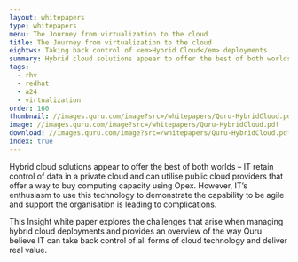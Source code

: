```yaml
---
layout: whitepapers
type: whitepapers
menu: The Journey from virtualization to the cloud
title: The Journey from virtualization to the cloud
eightws: Taking back control of <em>Hybrid Cloud</em> deployments
summary: Hybrid cloud solutions appear to offer the best of both worlds – IT retain control of data in a private cloud and can utilise public cloud providers that offer a way to buy computing capacity using Opex. 
tags:
  - rhv
  - redhat
  - a24
  - virtualization
order: 160
thumbnail: //images.quru.com/image?src=/whitepapers/Quru-HybridCloud.pdf&bottom=0.49063&left=0.6696&top=0.31563
image: //images.quru.com/image?src=/whitepapers/Quru-HybridCloud.pdf
download: //images.quru.com/image?src=/whitepapers/Quru-HybridCloud.pdf
index: true
---
```


Hybrid cloud solutions appear to offer the best of both worlds – IT retain control of data in a private cloud and can utilise public cloud providers that offer a way to buy computing capacity using Opex. However, IT’s enthusiasm to use this technology to demonstrate the capability to be agile and support the organisation is leading to complications.

This Insight white paper explores the challenges that arise when managing hybrid cloud deployments and provides an overview of the way Quru believe IT can take back control of all forms of cloud technology and deliver real value.
